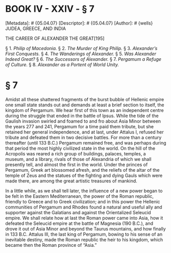 # BOOK IV - XXIV - § 7
[Metadata]: # {05.04.07}
[Descriptor]: # {05.04.07}
[Author]: # {wells}
JUDEA, GREECE, AND INDIA

THE CAREER OF ALEXANDER THE GREAT[195]

§ 1. _Philip of Macedonia._ § 2. _The Murder of King Philip._ § 3.
_Alexander’s First Conquests._ § 4. _The Wanderings of Alexander._      § 5.
_Was Alexander Indeed Great?_ § 6. _The Successors of      Alexander._ § 7.
_Pergamum a Refuge of Culture._ § 8. _Alexander as      a Portent of World
Unity._

# § 7
Amidst all these shattered fragments of the burst bubble of Hellenic empire one
small state stands out and demands at least a brief section to itself, the
kingdom of Pergamum. We hear first of this town as an independent centre during
the struggle that ended in the battle of Ipsus. While the tide of the Gaulish
invasion swirled and foamed to and fro about Asia Minor between the years 277
and 241, Pergamum for a time paid them tribute, but she retained her general
independence, and at last, under Attalus I, refused her tribute and defeated
them in two decisive battles. For more than a century thereafter (until 133
B.C.) Pergamum remained free, and was perhaps during that period the most
highly civilized state in the world. On the hill of the Acropolis was reared a
rich group of buildings, palaces, temples, a museum, and a library, rivals of
those of Alexandria of which we shall presently tell, and almost the first in
the world. Under the princes of Pergamum, Greek art blossomed afresh, and the
reliefs of the altar of the temple of Zeus and the statues of the fighting and
dying Gauls which were made there, are among the great artistic treasures of
mankind.

In a little while, as we shall tell later, the influence of a new power began
to be felt in the Eastern Mediterranean, the power of the Roman republic,
friendly to Greece and to Greek civilization; and in this power the Hellenic
communities of Pergamum and Rhodes found a natural and useful ally and
supporter against the Galatians and against the Orientalized Seleucid empire.
We shall relate how at last the Roman power came into Asia, how it defeated the
Seleucid empire at the battle of Magnesia (190 B.C.), and drove it out of Asia
Minor and beyond the Taurus mountains, and how finally in 133 B.C. Attalus III,
the last king of Pergamum, bowing to his sense of an inevitable destiny, made
the Roman republic the heir to his kingdom, which became then the Roman
province of “Asia.”

